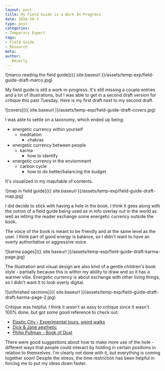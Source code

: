 ```yaml
---
layout: post
title: My Field Guide is a Work In-Progress
date: 2018-10-3
type: post
categories:
- Temporary Expert
tags:
- Field Guide
- Research
meta:
author:
   Beverly
---
```


![marco reading the field guide]({{ site.baseurl }}/assets/temp-exp/field-guide-draft-marco.jpg)

My field guide is still a work in-progress. It's still missing a couple entries and a lot of illustrations, but I was able to get in a second draft version for critique this past Tuesday. Here is my first draft next to my second draft.

<!-- ![back of the draft field guide]({{ site.baseurl }}/assets/temp-exp/temp-exp-this-is-a-wip.jpg) -->



![covers]({{ site.baseurl }}/assets/temp-exp/field-guide-draft-covers.jpg)

I was able to settle on a taxonomy, which ended up being:

- energetic currency within yourself
  - meditation
    - chakras
- energetic currency between people
  - karma
    - how to identify
- energetic currency in the enviornment
  - carbon cycle
    - how to do better/balancing the budget

It's visualized in my map/table of contents.

![map in field guide]({{ site.baseurl }}/assets/temp-exp/field-guide-draft-map.jpg)

I did decide to stick with having a hole in the book. I think it goes along with the notion of a field guide being used as in info overlay out in the world as well as letting the reader exchange some energetic currency outside the book.

The voice of the book is meant to be friendly and at the same level as the user. I think part of good energy is balance, so I didn't want to have an overly authoritative or aggressive voice.

![karma pages]({{ site.baseurl }}/assets/temp-exp/field-guide-draft-karma-page.jpg)

The illustration and visual design are also kind of a gentle children's book style - partially because this is within my ability to draw and so it has a warmer vibe. Energetic currency is about exchange with other living things, so I didn't want it to look overly digital.

![unfinished sections]({{ site.baseurl }}/assets/temp-exp/field-guide-draft-draft-karma-page-2.jpg)

Critique was helpful. I think it wasn't as easy to critique since it wasn't 100% done, but got some good reference to check out:

- [Elastic City - Experimental tours, weird walks](https://www.elastic-city.org/)
- [Dick & Jane aesthetic](https://en.wikipedia.org/wiki/Dick_and_Jane)
- [Philip Pullman - Book of Dust](https://en.wikipedia.org/wiki/The_Book_of_Dust)

There were good suggestions about how to make more use of the hole - different ways that people could interact by holding in certain positions in relation to themselves. I'm clearly not done with it, but everything is coming together soon! Desipte the stress, the time restriction has been helpful in forcing me to put my ideas down faster.
